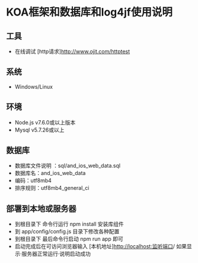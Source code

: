 # KOA框架和数据库和log4jf使用说明
## 工具
- 在线调试 [http请求]<http://www.ojit.com/httptest>

## 系统
- Windows/Linux

## 环境
- Node.js v7.6.0或以上版本
- Mysql v5.7.26或以上

## 数据库
- 数据库文件说明 ：sql/and_ios_web_data.sql
- 数据库名：and_ios_web_data
- 编码：utf8mb4
- 排序规则：utf8mb4_general_ci

## 部署到本地或服务器
- 到根目录下 命令行运行 npm install 安装库组件
- 到 app/config/config.js 目录下修改各种配置
- 到根目录下 最后命令行启动 npm run app 即可 
- 启动完成后在可访问浏览器输入 [本机地址]<http://localhost:监听端口>/ 如果显示·服务器正常运行·说明启动成功
